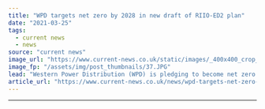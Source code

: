 ```yaml
---
title: "WPD targets net zero by 2028 in new draft of RIIO-ED2 plan"
date: "2021-03-25"
tags: 
  - current news
  - news
source: "current news"
image_url: "https://www.current-news.co.uk/static/images/_400x400_crop_center-center/RIIO-ED-2-Business-Plan-credit-WPD.JPG"
image_fp: "/assets/img/post_thumbnails/37.JPG"
lead: "​Western Power Distribution (WPD) is pledging to become net zero by 2028, reiterating its plans to invest £6 billion in network transformation."
article_url: "https://www.current-news.co.uk/news/wpd-targets-net-zero-by-2028-in-new-draft-of-riio-ed2-plan?utm_source=rss-feeds&utm_medium=rss&utm_campaign=rss"
---
```


---
